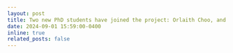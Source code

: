 ```yaml
---
layout: post
title: Two new PhD students have joined the project: Orlaith Choo, and Zayne Kadry!
date: 2024-09-01 15:59:00-0400
inline: true
related_posts: false
--- 
```

